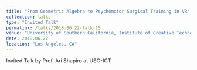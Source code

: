 ```yaml
---
title: "From Geometric Algebra to Psychomotor Surgical Training in VR"
collection: talks
type: "Invited Talk"
permalink: /talks/2018.06.22-talk-15
venue: "University of Southern California, Institute of Creative Technologies"
date: 2018.06.22
location: "Los Angeles, CA"
---
```


Invited Talk by Prof. Ari Shapiro at USC-ICT
